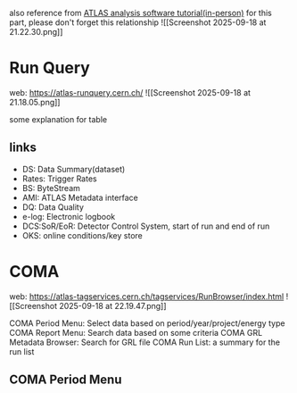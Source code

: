 also reference from [ATLAS analysis software tutorial(in-person)](https://indico.cern.ch/event/1447586/)
for this part, please don't forget this relationship
![[Screenshot 2025-09-18 at 21.22.30.png]]
# Run Query
web: https://atlas-runquery.cern.ch/
![[Screenshot 2025-09-18 at 21.18.05.png]]

some explanation for table
## links
- DS: Data Summary(dataset)
- Rates: Trigger Rates
- BS: ByteStream
- AMI: ATLAS Metadata interface
- DQ: Data Quality
- e-log: Electronic logbook
- DCS:SoR/EoR: Detector Control System, start of run and end of run
- OKS: online conditions/key store

# COMA
web: https://atlas-tagservices.cern.ch/tagservices/RunBrowser/index.html
![[Screenshot 2025-09-18 at 22.19.47.png]]

COMA Period Menu: Select data based on period/year/project/energy type
COMA Report Menu: Search data based on some criteria
COMA GRL Metadata Browser: Search for GRL file
COMA Run List: a summary for the run list
## COMA Period Menu

